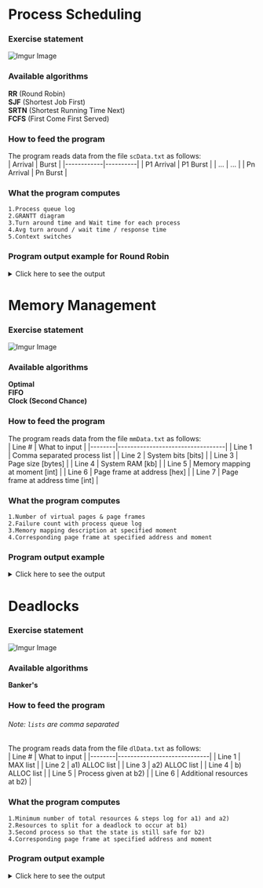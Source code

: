 # Process Scheduling
### Exercise statement
![Imgur Image](https://i.imgur.com/L2hgxm3.png)

### Available algorithms
**RR** (Round Robin) <br/> **SJF** (Shortest Job First) <br/> **SRTN** (Shortest Running Time Next) <br/> **FCFS** (First Come First Served)

### How to feed the program
The program reads data from the file ```scData.txt``` as follows: <br/>
| Arrival    | Burst    |
|------------|----------|
| P1 Arrival | P1 Burst |
| ...        | ...      |
| Pn Arrival | Pn Burst |

### What the program computes
```1.Process queue log``` <br/>
```2.GRANTT diagram``` <br/>
```3.Turn around time and Wait time for each process``` <br/>
```4.Avg turn around / wait time / response time``` <br/>
```5.Context switches```

### Program output example for Round Robin

<details>

<summary>Click here to see the output</summary>

![Imgur Image](https://i.imgur.com/o3q3zQH.png)

</details>

# Memory Management
### Exercise statement
![Imgur Image](https://i.imgur.com/Rm9s3ar.png)

### Available algorithms
**Optimal** <br/>
**FIFO** <br/>
**Clock (Second Chance)**

### How to feed the program
The program reads data from the file ```mmData.txt``` as follows: <br/>
| Line # | What to input                    |
|--------|----------------------------------|
| Line 1 | Comma separated process list     |
| Line 2 | System bits [bits]               |
| Line 3 | Page size [bytes]                |
| Line 4 | System RAM [kb]                  |
| Line 5 | Memory mapping at moment [int]   |
| Line 6 | Page frame at address [hex]      |
| Line 7 | Page frame at address time [int] |

### What the program computes
```1.Number of virtual pages & page frames``` <br/>
```2.Failure count with process queue log``` <br/>
```3.Memory mapping description at specified moment``` <br/>
```4.Corresponding page frame at specified address and moment``` 

### Program output example

<details>

<summary>Click here to see the output</summary>

![Imgur Image](https://i.imgur.com/dEU83OF.png)
![Imgur Image](https://i.imgur.com/ck0Vr2p.png)

</details>

# Deadlocks
### Exercise statement
![Imgur Image](https://i.imgur.com/qiEWhY7.png)

### Available algorithms
**Banker's**

### How to feed the program
###### Note: ```lists``` are comma separated
The program reads data from the file ```dlData.txt``` as follows: <br/>
| Line # | What to input               |
|--------|-----------------------------|
| Line 1 | MAX list                    |
| Line 2 | a1) ALLOC list              |
| Line 3 | a2) ALLOC list              |
| Line 4 | b) ALLOC list               |
| Line 5 | Process given at b2)        |
| Line 6 | Additional resources at b2) |

### What the program computes
```1.Minimum number of total resources & steps log for a1) and a2)``` <br/>
```2.Resources to split for a deadlock to occur at b1)``` <br/>
```3.Second process so that the state is still safe for b2)``` <br/>
```4.Corresponding page frame at specified address and moment``` 

### Program output example

<details>

<summary>Click here to see the output</summary>

None yet

</details>





